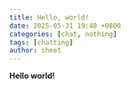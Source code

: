```yaml
---
title: Hello, world!
date: 2025-05-31 19:40 +0800
categories: [chat, nothing]
tags: [chatting] 
author: sheet
---
```


**Hello world!**